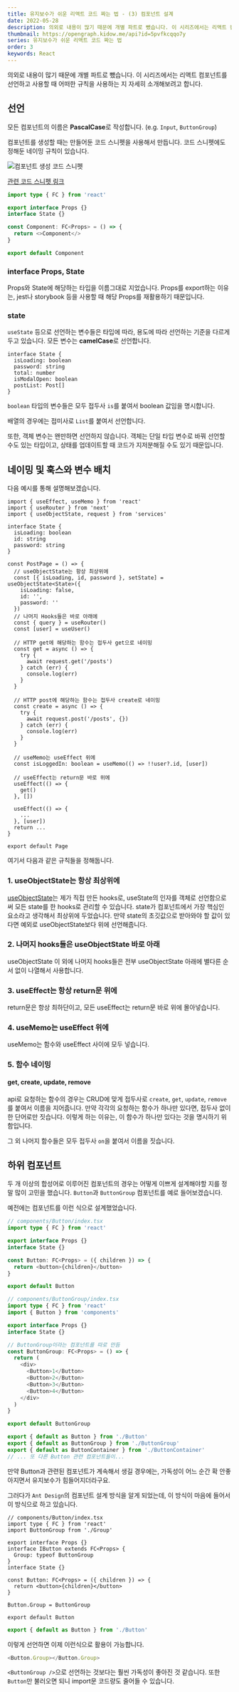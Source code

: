 ```yaml
---
title: 유지보수가 쉬운 리액트 코드 짜는 법 - (3) 컴포넌트 설계
date: 2022-05-28
description: 의외로 내용이 많기 때문에 개별 파트로 뺐습니다. 이 시리즈에서는 리액트 컴포넌트를 선언하고 사용할 때 어떠한 규칙을 사용하는 지 자세히 소개해보려고 합니다.
thumbnail: https://opengraph.kidow.me/api?id=5pvfkcqqo7y
series: 유지보수가 쉬운 리액트 코드 짜는 법
order: 3
keywords: React
---
```


<!-- toc -->

의외로 내용이 많기 때문에 개별 파트로 뺐습니다. 이 시리즈에서는 리액트 컴포넌트를 선언하고 사용할 때 어떠한 규칙을 사용하는 지 자세히 소개해보려고 합니다.

## 선언

모든 컴포넌트의 이름은 **PascalCase**로 작성합니다. (e.g. `Input`, `ButtonGroup`)

컴포넌트를 생성할 때는 만들어둔 코드 스니펫을 사용해서 만듭니다. 코드 스니펫에도 정해둔 네이밍 규칙이 있습니다.

![컴포넌트 생성 코드 스니펫](component_snippet.gif)

[관련 코드 스니펫 링크](https://archive.kidow.me/docs/settings/Code%20Snippets)

```typescript
import type { FC } from 'react'

export interface Props {}
interface State {}

const Component: FC<Props> = () => {
  return <>Component</>
}

export default Component
```

### interface Props, State

Props와 State에 해당하는 타입을 이름그대로 지었습니다. Props를 export하는 이유는, jest나 storybook 등을 사용할 때 해당 Props를 재활용하기 때문입니다.

### state

`useState` 등으로 선언하는 변수들은 타입에 따라, 용도에 따라 선언하는 기준을 다르게 두고 있습니다. 모든 변수는 **camelCase**로 선언합니다.

```typescript{1}
interface State {
  isLoading: boolean
  password: string
  total: number
  isModalOpen: boolean
  postList: Post[]
}
```

`boolean` 타입의 변수들은 모두 접두사 `is`를 붙여서 boolean 값임을 명시합니다.

배열의 경우에는 접미사로 `List`를 붙여서 선언합니다.

또한, 객체 변수는 왠만하면 선언하지 않습니다. 객체는 단일 타입 변수로 바꿔 선언할 수도 있는 타입이고, 상태를 업데이트할 때 코드가 지저분해질 수도 있기 때문입니다.

## 네이밍 및 훅스와 변수 배치

다음 예시를 통해 설명해보겠습니다.

```typescript{13}
import { useEffect, useMemo } from 'react'
import { useRouter } from 'next'
import { useObjectState, request } from 'services'

interface State {
  isLoading: boolean
  id: string
  password: string
}

const PostPage = () => {
  // useObjectState는 항상 최상위에
  const [{ isLoading, id, password }, setState] = useObjectState<State>({
    isLoading: false,
    id: '',
    password: ''
  })
  // 나머지 Hooks들은 바로 아래에
  const { query } = useRouter()
  const [user] = useUser()

  // HTTP get에 해당하는 함수는 접두사 get으로 네이밍
  const get = async () => {
    try {
      await request.get('/posts')
    } catch (err) {
      console.log(err)
    }
  }

  // HTTP post에 해당하는 함수는 접두사 create로 네이밍
  const create = async () => {
    try {
      await request.post('/posts', {})
    } catch (err) {
      console.log(err)
    }
  }

  // useMemo는 useEffect 위에
  const isLoggedIn: boolean = useMemo(() => !!user?.id, [user])

  // useEffect는 return문 바로 위에
  useEffect(() => {
    get()
  }, [])

  useEffect(() => {
    ...
  }, [user])
  return ...
}

export default Page
```

여기서 다음과 같은 규칙들을 정해둡니다.

### 1. useObjectState는 항상 최상위에

[useObjectState](https://archive.kidow.me/docs/hooks/useObjectState)는 제가 직접 만든 hooks로, useState의 인자를 객체로 선언함으로써 모든 state를 한 hooks로 관리할 수 있습니다. state가 컴포넌트에서 가장 핵심인 요소라고 생각해서 최상위에 두었습니다. 만약 state의 초깃값으로 받아와야 할 값이 있다면 예외로 useObjectState보다 위에 선언해줍니다.

### 2. 나머지 hooks들은 useObjectState 바로 아래

useObjectState 이 외에 나머지 hooks들은 전부 useObjectState 아래에 별다른 순서 없이 나열해서 사용합니다.

### 3. useEffect는 항상 return문 위에

return문은 항상 최하단이고, 모든 useEffect는 return문 바로 위에 몰아넣습니다.

### 4. useMemo는 useEffect 위에

useMemo는 함수와 useEffect 사이에 모두 넣습니다.

### 5. 함수 네이밍

#### get, create, update, remove

api로 요청하는 함수의 경우는 CRUD에 맞게 접두사로 `create`, `get`, `update`, `remove`를 붙여서 이름을 지어줍니다. 만약 각각의 요청하는 함수가 하나만 있다면, 접두사 없이 한 단어로만 짓습니다. 이렇게 하는 이유는, 이 함수가 하나만 있다는 것을 명시하기 위함입니다.

그 외 나머지 함수들은 모두 접두사 `on`을 붙여서 이름을 짓습니다.

## 하위 컴포넌트

두 개 이상의 합성어로 이루어진 컴포넌트의 경우는 어떻게 이쁘게 설계해야할 지를 정말 많이 고민을 했습니다. `Button`과 `ButtonGroup` 컴포넌트를 예로 들어보겠습니다.

예전에는 컴포넌트를 이런 식으로 설계했었습니다.

```typescript
// components/Button/index.tsx
import type { FC } from 'react'

export interface Props {}
interface State {}

const Button: FC<Props> = ({ children }) => {
  return <button>{children}</button>
}

export default Button
```

```typescript
// components/ButtonGroup/index.tsx
import type { FC } from 'react'
import { Button } from 'components'

export interface Props {}
interface State {}

// ButtonGroup이라는 컴포넌트를 따로 만듬
const ButtonGroup: FC<Props> = () => {
  return (
    <div>
      <Button>1</Button>
      <Button>2</Button>
      <Button>3</Button>
      <Button>4</Button>
    </div>
  )
}

export default ButtonGroup
```

```typescript
export { default as Button } from './Button'
export { default as ButtonGroup } from './ButtonGroup'
export { default as ButtonContainer } from './ButtonContainer'
// ... 또 다른 Button 관련 컴포넌트들이...
```

만약 Button과 관련된 컴포넌트가 계속해서 생길 경우에는, 가독성이 어느 순간 확 안좋아지면서 유지보수가 힘들어지더라구요.

그러다가 `Ant Design`의 컴포넌트 설계 방식을 알게 되었는데, 이 방식이 마음에 들어서 이 방식으로 하고 있습니다.

```typescript{6-8,15}
// components/Button/index.tsx
import type { FC } from 'react'
import ButtonGroup from './Group'

export interface Props {}
interface IButton extends FC<Props> {
  Group: typeof ButtonGroup
}
interface State {}

const Button: FC<Props> = ({ children }) => {
  return <button>{children}</button>
}

Button.Group = ButtonGroup

export default Button
```

```typescript
export { default as Button } from './Button'
```

이렇게 선언하면 이제 이런식으로 활용이 가능합니다.

```typescript
<Button.Group></Button.Group>
```

`<ButtonGroup />`으로 선언하는 것보다는 훨씬 가독성이 좋아진 것 같습니다. 또한 `Button`만 불러오면 되니 import문 코드량도 줄어들 수 있습니다.
